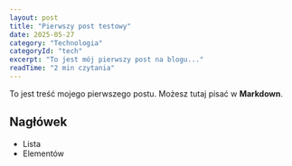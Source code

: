 ```yaml
---
layout: post
title: "Pierwszy post testowy"
date: 2025-05-27
category: "Technologia"
categoryId: "tech"
excerpt: "To jest mój pierwszy post na blogu..."
readTime: "2 min czytania"
---
```


To jest treść mojego pierwszego postu. Możesz tutaj pisać w **Markdown**.

## Nagłówek

- Lista
- Elementów

